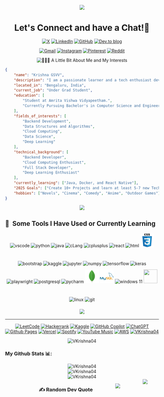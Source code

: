<!-- ### Hi there 👋 -->

<!--
**VKrishna04/VKrishna04** is a ✨ _special_ ✨ repository because its `README.md` (this file) appears on your GitHub profile.

Here are some ideas to get you started:

- 🔭 I’m currently working on ...
- 🌱 I’m currently learning ...
- 👯 I’m looking to collaborate on ...
- 🤔 I’m looking for help with ...
- 💬 Ask me about ...
- 📫 How to reach me: ...
- 😄 Pronouns: ...
- ⚡ Fun fact: ... -->

<link rel="stylesheet" type='text/css' href="https://cdn.jsdelivr.net/gh/devicons/devicon@latest/devicon.min.css" />

<link rel="stylesheet" type='text/css' href="https://cdn.jsdelivr.net/gh/devicons/devicon@latest/devicon.min.css" />

<p align="center">
  <img src="https://capsule-render.vercel.app/api?type=waving&height=200&color=gradient&text=Hello%20There!&section=header&reversal=false&textBg=false&animation=fadeIn&fontAlignY=60&desc=Welcome!&descAlignY=95&descSize=25"/>
</p>

<h1 align="center">
  Let's Connect and have a Chat!💬
</h1>

<div align="center">
<p>
<a href="https://x.com/krishnagsvv"> <img src="https://img.shields.io/badge/X-%23000000.svg?style=for-the-badge&logo=X&logoColor=white" alt = "X"></a>
<a href="https://www.linkedin.com/in/krishnagsvv"> <img src="https://img.shields.io/badge/linkedin-%230077B5.svg?style=for-the-badge&logo=linkedin&logoColor=white" alt = "LinkedIn"></a>
<a href="https://vkrishna04.github.io"> <img src="https://img.shields.io/badge/github-%23121011.svg?style=for-the-badge&logo=github&logoColor=white" alt = "GitHub"></a>
<a href="https://dev.to/vkrishna04"> <img src="https://img.shields.io/badge/dev.to-0A0A0A?style=for-the-badge&logo=dev.to&logoColor=white" alt = "Dev.to blog"></a>
</p>
<p>
<a href="mailto:mailto:krishnagsvv@gmail.com"> <img src="https://img.shields.io/badge/Gmail-D14836?style=for-the-badge&logo=gmail&logoColor=white" alt = "Gmail"></a>
<a href="https://www.instagram.com/vkrishna_04"> <img src="https://img.shields.io/badge/Instagram-%23E4405F.svg?style=for-the-badge&logo=Instagram&logoColor=white" alt = "Instagram"></a>
<a href="https://in.pinterest.com/VKrishna04/"> <img src="https://img.shields.io/badge/Pinterest-%23E60023.svg?style=for-the-badge&logo=Pinterest&logoColor=white" alt = "Pinterest"></a>
<a href="https://www.reddit.com/user/Krishnalsh04/"> <img src="https://img.shields.io/badge/Reddit-FF4500?style=for-the-badge&logo=reddit&logoColor=white" alt = "Reddit"></a>
</p>
</div>

<div style="text-align: center;">
    <img src="https://capsule-render.vercel.app/api?type=venom&height=250&color=gradient&text=👨🏻‍💻%20About%20Me&animation=fadeIn" alt="👨🏻‍💻 A Little Bit About Me and My Interests">
</div>

```json
{
  	"name": "Krishna GSVV",
  	"description": "I am a passionate learner and a tech enthusiast developer from India who loves to explore new technologies and frameworks.",
  	"located_in": "Bengaluru, India",
	"current_job": "Under Grad Student",
	"education": [
    	"Student at Amrita Vishwa Vidyapeetham.",
    	"Currently Pursuing Bachelor's in Computer Science and Engineering at AVV."
  	],
  	"fields_of_interests": [
    	"Backend Development",
    	"Data Structures and Algorithms",
    	"Cloud Computing",
    	"Data Science",
    	"Deep Learning"
  	],
  	"technical_background": [
    	"Backend Developer",
    	"Cloud Computing Enthusiast",
    	"Full Stack Developer",
    	"Deep Learning Enthusiast"
  	],
  	"currently_learning": ["Java, Docker, and React Native"],
  	"2025 Goals": ["Create 10+ Projects and learn at least 5-7 new Technologies."],
  	"hobbies": ["Novels", "Cinema", "Comedy", "Anime", "Outdoor Games"]
}
```

<p align="center" style="text-align: center;">
  <img src="https://capsule-render.vercel.app/api?type=egg&height=75&color=gradient&section=header&reversal=false&textBg=false&animation=fadeIn&fontAlignY=60&descAlignY=95"/>
</p>

<h2> 🚀 &nbsp;Some Tools I Have Used or Currently Learning</h2>
<p align="center" style="text-align: center;">
<img src="https://cdn.jsdelivr.net/gh/devicons/devicon/icons/vscode/vscode-original.svg" alt="vscode" width="45" height="45"/>
<img src="https://cdn.jsdelivr.net/gh/devicons/devicon@latest/icons/python/python-original.svg" alt="python" width="45" height="45"/>
<img src="https://cdn.jsdelivr.net/gh/devicons/devicon@latest/icons/java/java-original.svg"  alt="java" width="45" height="45" />
<img src="https://cdn.jsdelivr.net/gh/devicons/devicon/icons/c/c-original.svg" alt="cLang" width="45" height="45"/>
<img src="https://cdn.jsdelivr.net/gh/devicons/devicon/icons/cplusplus/cplusplus-original.svg" alt="cplusplus" width="45" height="45"/>
<!-- <img src="https://cdn.jsdelivr.net/gh/devicons/devicon@latest/icons/django/django-plain.svg" alt="django" width="45" height="45" /> -->
<span class="devicon-django-plain" style="font-size: 48px;"></span>
<!-- <img src="https://raw.githubusercontent.com/devicons/devicon/master/icons/javascript/javascript-original.svg" alt=svg"javascript" width="45" height="45" /> -->
<img src="https://cdn.jsdelivr.net/gh/devicons/devicon@latest/icons/react/react-original.svg" alt="react" width="45" height="45" />
<!-- <img src="https://cdn.jsdelivr.net/gh/devicons/devicon/icons/vuejs/vuejs-original-wordmark.svg" alt="VueJS" width="45" height="45"/> -->
<img src="https://cdn.jsdelivr.net/gh/devicons/devicon/icons/html5/html5-original.svg" alt="html" width="45" height="45"/>
<img src="https://raw.githubusercontent.com/devicons/devicon/master/icons/css3/css3-original-wordmark.svg" alt="css3" width="45" height="45" />
<img src="https://cdn.jsdelivr.net/gh/devicons/devicon@latest/icons/bootstrap/bootstrap-original-wordmark.svg" alt="bootstrap" width="45" height="45" />
<img src="https://cdn.jsdelivr.net/gh/devicons/devicon@latest/icons/kaggle/kaggle-original.svg" alt="kaggle" width="45" height="45" />
<img src="https://cdn.jsdelivr.net/gh/devicons/devicon@latest/icons/jupyter/jupyter-original-wordmark.svg" alt="jupyter" width="45" height="45" />
<img src="https://cdn.jsdelivr.net/gh/devicons/devicon@latest/icons/numpy/numpy-original.svg" alt="numpy" width="45" height="45" />
<!-- <img src="https://cdn.jsdelivr.net/gh/devicons/devicon@latest/icons/pandas/pandas-original.svg" alt="pandas" width="45" height="45" /> -->
<span class="devicon-pandas-plain" style="font-size: 48px;"></span>
<img src="https://cdn.jsdelivr.net/gh/devicons/devicon@latest/icons/tensorflow/tensorflow-original.svg" alt="tensorflow" width="45" height="45" />
<img src="https://cdn.jsdelivr.net/gh/devicons/devicon@latest/icons/keras/keras-original.svg" alt="keras" width="45" height="45" />
<img src="https://cdn.jsdelivr.net/gh/devicons/devicon@latest/icons/playwright/playwright-original.svg" alt="playwright" width="45" height="45" />
<img src="https://cdn.jsdelivr.net/gh/devicons/devicon@latest/icons/postgresql/postgresql-original.svg" alt="postgresql" width="45" height="45" />
<img src="https://cdn.jsdelivr.net/gh/devicons/devicon@latest/icons/pycharm/pycharm-original.svg" alt="pycharm" width="45" height="45"/>
<!-- <img src="https://cdn.jsdelivr.net/gh/devicons/devicon@latest/icons/github/github-original.svg" alt="github" width="45" height="45"/> -->
<span class="devicon-github-original"  style="font-size: 48px;"></span>
<img src="https://raw.githubusercontent.com/devicons/devicon/master/icons/mongodb/mongodb-original.svg" alt="mongodb" width="45" height="45" />
<img src="https://raw.githubusercontent.com/devicons/devicon/master/icons/mysql/mysql-original-wordmark.svg" alt="mysql" width="45" height="45" />
<!-- <img src="https://raw.githubusercontent.com/devicons/devicon/master/icons/nodejs/nodejs-original-wordmark.svg" alt="nodejs" width="45" height="45" /> -->
<!-- <img src="https://cdn.jsdelivr.net/gh/devicons/devicon/icons/php/php-original.svg" alt="php" width="45" height="45"/> -->
<!-- <img src="https://cdn.jsdelivr.net/gh/devicons/devicon/icons/flutter/flutter-original.svg" alt="flutter" width="45" height="45"/> -->
<!-- <img src="https://cdn.jsdelivr.net/gh/devicons/devicon/icons/docker/docker-original.svg" alt="docker" width="45" height="45"/> -->
<!-- <img src="https://cdn.jsdelivr.net/gh/devicons/devicon@latest/icons/cloudflare/cloudflare-original.svg" alt="cloudflare" width="45" height="45" />           -->
<!-- <img src="https://cdn.jsdelivr.net/gh/devicons/devicon/icons/kubernetes/kubernetes-plain.svg" alt="kubernetes" width="45" height="45"/> -->
<img src="https://cdn.jsdelivr.net/gh/devicons/devicon@latest/icons/windows11/windows11-original.svg" alt="windows 11" width="45" height="45" />
<img src="https://cdn.jsdelivr.net/gh/devicons/devicon/icons/amazonwebservices/amazonwebservices-plain-wordmark.svg" width="45" height="45"/>
<img src="https://cdn.jsdelivr.net/gh/devicons/devicon/icons/linux/linux-original.svg" alt="linux" width="45" height="45"/>
<!-- <img src="https://cdn.jsdelivr.net/gh/devicons/devicon@latest/icons/latex/latex-original.svg" alt="latex" width="45" height="45"/> -->
<span class="devicon-latex-original" style="font-size: 48px;"></span>
<img src="https://cdn.jsdelivr.net/gh/devicons/devicon/icons/git/git-original.svg" alt="git" width="45" height="45"/>
<!-- <img src="https://cdn.jsdelivr.net/gh/devicons/devicon/icons/bash/bash-original.svg" alt="bash" width="45" height="45"/> -->
<span class="devicon-bash-plain" style="font-size: 48px;"></span>
<span class="devicon-powershell-plain" style="font-size: 48px;"></span>
<!-- <img src="https://cdn.jsdelivr.net/gh/devicons/devicon/icons/figma/figma-original.svg" alt="figma" width="45" height="45"/> -->
<!-- <img src="https://cdn.jsdelivr.net/gh/devicons/devicon@latest/icons/markdown/markdown-original.svg" alt="markdown" width="45" height="45" /> -->
<span class="devicon-markdown-original" style="font-size: 48px;"></span>
</p>

<p align="center">
  <img src="https://capsule-render.vercel.app/api?type=egg&height=75&color=gradient&section=footer&reversal=false&textBg=false&animation=fadeIn&fontAlignY=60&descAlignY=95"/>
</p>

---

<p align="center">
<a href="https://leetcode.com/u/VKrishna04/"><img src="https://img.shields.io/badge/LeetCode-000000?style=for-the-badge&logo=LeetCode&logoColor=#d16c06" alt = "LeetCode"></a>
<a href="https://www.hackerrank.com/profile/VKrishna04"><img src="https://img.shields.io/badge/-Hackerrank-2EC866?style=for-the-badge&logo=HackerRank&logoColor=white)" alt = "Hackerrank"></a>
<a href="https://www.kaggle.com/krishnagsvv"><img src="https://img.shields.io/badge/Kaggle-035a7d?style=for-the-badge&logo=kaggle&logoColor=white" alt = "Kaggle"></a>
<a href=""><img src="https://img.shields.io/badge/github_copilot-8957E5?style=for-the-badge&logo=github-copilot&logoColor=white" alt = "GitHub Copilot"></a>
<a href=""><img src="https://img.shields.io/badge/chatGPT-74aa9c?style=for-the-badge&logo=openai&logoColor=white" alt = "ChatGPT"></a>
<a href="https://vkrishna04.github.io/"><img src="https://img.shields.io/badge/github%20pages-121013?style=for-the-badge&logo=github&logoColor=white" alt = "Github Pages"></a>
<a href=""><img src="https://img.shields.io/badge/vercel-%23000000.svg?style=for-the-badge&logo=vercel&logoColor=white" alt = "Vercel"></a>
<!-- <a href=""><img src="https://img.shields.io/badge/pycharm-143?style=for-the-badge&logo=pycharm&logoColor=black&color=black&labelColor=green" alt = "PyCharm"></a> -->
<a href="https://open.spotify.com/user/drz1bknr8dy7yo88gwzi9nl3d?si=86da6e56d31d4ea0"><img src="https://img.shields.io/badge/Spotify-1ED760?style=for-the-badge&logo=spotify&logoColor=white" alt = "Spotify"></a>
<a href="https://music.youtube.com/channel/UCh918uhzsqX-D32Etxq61eQ?si=Uvyy7e6Pg0Ye7BSK"><img src="https://img.shields.io/badge/YouTube_Music-FF0000?style=for-the-badge&logo=youtube-music&logoColor=white" alt = "YouTube Music"></a>
<a href=""><img src="https://img.shields.io/badge/AWS-%23FF9900.svg?style=for-the-badge&logo=amazon-aws&logoColor=white" alt = "AWS"></a>
<a href="https://vkrishna04.github.io"> <img src="https://visitcount.itsvg.in/api?id=VKrishna04&label=Profile%20Views&color=12&pretty=true" alt="VKrishna04" /> </a>
</p>

<p align="center"> <img src="https://github-profile-trophy.vercel.app/?username=vkrishna04&row=2&column=4" alt="VKrishna04" /> </p>


<p align="left">
<h3 align="left">My Github Stats 📊:</h3>
</p>

<div style="display: flex; flex-wrap: wrap; justify-content: space-around; text-align: center;" align = "center">
<div style="display: flex; flex-wrap: wrap; justify-content: space-around; text-align: center;" align = "center">
    <div style="flex: 1; min-width: 350px;">
        <img src="https://github-readme-stats.vercel.app/api/top-langs?username=vkrishna04&theme=dark&hide_border=false&show_icons=true&locale=en&layout=compact" alt="VKrishna04" />
    </div>
    <div style="flex: 1; min-width: 300px;">
        <img src="https://github-readme-stats.vercel.app/api?username=vkrishna04&theme=dark&hide_border=false&show_icons=true&locale=en" alt="VKrishna04" />
    </div>
    <div style="flex: 1; min-width: 300px;">
        <img src="https://github-readme-streak-stats.herokuapp.com/?user=vkrishna04&theme=dark&hide_border=false" alt="VKrishna04" />
    </div>
</div>

---

### ✍️ Random Dev Quote
![](https://quotes-github-readme.vercel.app/api?type=horizontal&theme=radical?border=true)


<footer align="center">
  <img src="https://capsule-render.vercel.app/api?type=waving&height=250&color=gradient&section=footer&reversal=false&textBg=false&animation=fadeIn&fontAlignY=60&descAlignY=95"/>
</footer>
